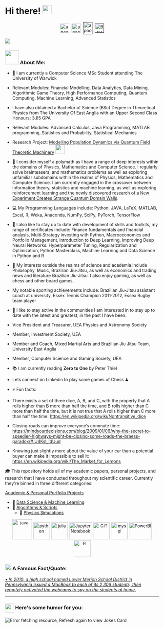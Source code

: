 # Hi there! <img src="https://github.com/TheDudeThatCode/TheDudeThatCode/blob/master/Assets/Hi.gif" width="29px">
<p align="center">
<a href="mailto:AlexSwanepoel95@gmail.com?subject=subject&cc=AlexSwanepoel95@gmail.com" target="blank"><img align="center" src="https://cdn.jsdelivr.net/npm/simple-icons@3.13.0/icons/gmail.svg" alt="apoorv__tyagi" height="30" width="30" /></a>&nbsp;
<a href="https://www.linkedin.com/in/alex-swanepoel-78b1b2166/" target="blank"><img align="center" src="https://cdn.jsdelivr.net/npm/simple-icons@3.0.1/icons/linkedin.svg" alt="apoorvtyagi" height="30" width="30" /></a>&nbsp;
<a href="" target="blank"><img align="center" src="https://cdn.jsdelivr.net/npm/simple-icons@3.0.1/icons/discord.svg" alt="apoorv#4040" height="40" width="30" /></a>&nbsp;
<a href=""><img align="center" alt="Buy me a Coffee" width="30px" src="https://cdn.jsdelivr.net/npm/simple-icons@3.0.1/icons/buymeacoffee.svg" /></a>
</p>

![](https://camo.githubusercontent.com/992babdffd8c74a1502de375fbdf7e4d54773242/68747470733a2f2f6d656469612e67697068792e636f6d2f6d656469612f53576f536b4e36447854737a71494b4571762f67697068792e676966)

### <img src="https://github.com/TheDudeThatCode/TheDudeThatCode/blob/master/Assets/Developer.gif" width="45px"> About Me:
- 🏦 I am currently a Computer Science MSc Student attending The University of Warwick 
- Relevant Modules: Financial Modelling, Data Analytics, Data Mining, Algorithmic Game Theory, High Performance Computing, Quantum Computing, Machine Learning, Advanced Statistics

- I have also obtained a Bachelor of Science (BSc) Degree in Theoretical Physics from The University Of East Anglia with an Upper Second Class Honours; 3.85 GPA
- Relevant Modules:  Advanced Calculus, Java Programming, MATLAB programming, Statistics and Probability, Statistical Mechanics
- Research Project:  [Modelling Population Dynamics via Quantum Field Theoretic Machinery](https://github.com/AMSwanepoel/Project-Portfolio/blob/main/Data%20Science%20%26%20Machine%20Learning/Modelling%20Population%20Dynamics%20using%20Field%20Theoretic%20Techniques.pdf)
      <img src="https://media.giphy.com/media/WUlplcMpOCEmTGBtBW/giphy.gif" width="30">
- 📝 I consider myself a polymath as I have a range of deep interests within the domains of Physics, Mathematics and Computer Science. I regularly solve brainteasers, and mathematics problems as well as exploring unfamiliar subdomains within the realms of Physics, Mathematics and Computer Science. I am currently engaged in the crossover between information theory, statistics and machine learning, as well as exploring reinforcement learning and the newly discovered research of a [New Experiment Creates Strange Quantum Domain Walls](https://www.nature.com/articles/s41586-021-04250-3).
- 💻 My Programming Languages include: Python, JAVA, LaTeX, MATLAB, Excel, R, Weka, Anaconda, NumPy, SciPy, PyTorch, TensorFlow
- 📖 I also like to stay up to date with development of skills and toolkits, my range of certificates include:
Finance fundamentals and financial analysis, Multi‑Strategy investing with Python, Macroeconomics and Portfolio Management,
Introduction to Deep Learning, Improving Deep Neural Networks: Hyperparameter Tuning, Regularization and Optimization, Python Masterclass, Machine Learning and Data Science in Python and R
 
- 💬 My interests outside the realms of science and academia include Philosophy, Music, Brazilian Jiu‑Jitsu, as well as economics and trading news and literature Brazilian Jiu‑Jitsu. I also enjoy gaming, as well as chess and other board games.
- My notable sporting achievements include:  Brazilian Jiu‑Jitsu assistant coach at university, Essex Tennis Champion 2011‑2012, Essex Rugby team player
- 👯 I like to stay active in the communities I am interested in to stay up to date with the latest and greatest, in the past I have been: 
- Vice President and Treasurer, UEA Physics and Astronomy Society
- Member, Investment Society, UEA
- Member and Coach, Mixed Martial Arts and Brazilian Jiu Jitsu Team, University East Anglia
- Member, Computer Science and Gaming Society, UEA
- 📚 I am currently reading **Zero to One** by Peter Thiel
- Lets connect on Linkedin to play some games of Chess ♟
- ⚡ Fun facts:
-  There exists a set of three dice, A, B, and C, with the property that A rolls higher than B more than half the time, and B rolls higher than C more than half the time, but it is not true that A rolls higher than C more than half the time: https://en.wikipedia.org/wiki/Nontransitive_dice
- Closing roads can improve everyone’s commute time: https://mindyourdecisions.com/blog/2009/01/06/why-the-secret-to-speedier-highways-might-be-closing-some-roads-the-braess-paradox/#.U4Ksl_ldUud
- Knowing just slightly more about the value of your car than a potential buyer can make it impossible to sell it: https://en.wikipedia.org/wiki/The_Market_for_Lemons

🎓 This repository holds all of my academic papers, personal projects, and research that I have conducted throughout my scientific career. Currently they're binned in three different categories:

[Academic & Personal Portfolio Projects]()
 - 🔬 [Data Science & Machine Learning ](https://github.com/AMSwanepoel/Project-Portfolio/tree/main/Data%20Science%20%26%20Machine%20Learning)
  - 📄  [Algorithms & Scripts](https://github.com/AMSwanepoel/Project-Portfolio/tree/main/Algorithms%2C%20Scripts%20%26%20Physics%20Simulations)
    - 👾 [Physics Simulations](https://github.com/AMSwanepoel/Project-Portfolio/tree/main/Algorithms%2C%20Scripts%20%26%20Physics%20Simulations)
    


<p align="center">
      <img src="https://www.vectorlogo.zone/logos/java/java-icon.svg" alt="java" width="65" height="65"/> 
      <img src="https://www.vectorlogo.zone/logos/python/python-icon.svg" alt="python" width="55" height="55"/>
      <img src="https://www.vectorlogo.zone/logos/julialang/julialang-ar21.svg" alt="julia" width="55" height="55"/>
      <img src="https://www.vectorlogo.zone/logos/jupyter/jupyter-ar21.svg" alt="Jupyter Notebook" width="75" height="55"/>
      <img src="https://www.vectorlogo.zone/logos/git-scm/git-scm-icon.svg" alt="GIT" width="55" height="55"/> 
      <img src="https://www.vectorlogo.zone/logos/mysql/mysql-icon.svg" alt="mysql" width="55" height="55"/>
      <img src="https://www.vectorlogo.zone/logos/microsoft_powerbi/microsoft_powerbi-ar21.svg" alt="PowerBI" width="75" height="55"/>
      <img src="https://www.vectorlogo.zone/logos/r-project/r-project-icon.svg" alt="R" width="55" 

---

### <img alt="GIF" src="https://github.com/TheDudeThatCode/TheDudeThatCode/blob/master/Assets/hmm.gif" width="20vw" /> A Famous Fact/Quote:
<a href="https://github.com/marketplace/actions/quote-readme">
<!--STARTS_HERE_QUOTE_README-->
• <i>In 2010, a high school named Lower Merion School District in Pennsylvania issued a MacBook to each of its 2,306 students, then remotely activated the webcams to spy on the students at home.</i>
<!--ENDS_HERE_QUOTE_README-->
</a>

---

### <img align ='center' src='https://media2.giphy.com/media/UQDSBzfyiBKvgFcSTw/giphy.gif?cid=ecf05e47p3cd513axbek3f56ti3jzizq8hincw20jauyyfyw&rid=giphy.gif' width ='29px'> Here's some humor for you:
<img src="https://readme-jokes.vercel.app/api" alt="Error fetching resource, Refresh again to view Jokes Card" />
